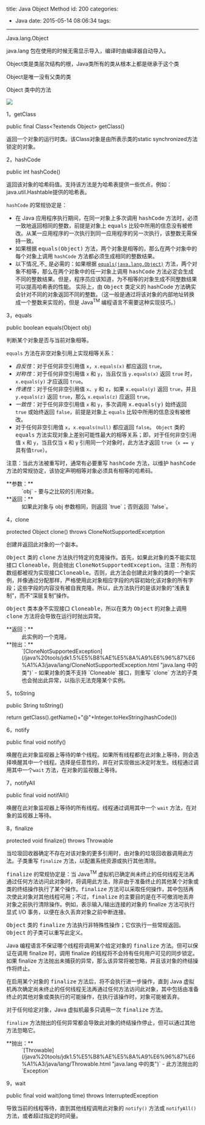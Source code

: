 title: Java Object Method
id: 200
categories:
  - Java
date: 2015-05-14 08:06:34
tags:
---

Java.lang.Object

java.lang 包在使用的时候无需显示导入，编译时由编译器自动导入。

Object类是类层次结构的根，Java类所有的类从根本上都是继承于这个类

Object是唯一没有父类的类

Object 类中的方法

![](http://images.cnitblog.com/blog/325852/201301/03120453-53ad86e99a464684ab5e89fe6c4089e1.png)

1，getClass

public final Class&lt;?extends Object&gt; getClass()

返回一个对象的运行时类。该Class对象是由所表示类的static synchronized方法锁定的对象。

2，hashCode

public int hashCode()

返回该对象的哈希码值。支持该方法是为哈希表提供一些优点，例如：java.util.Hashtable提供的哈希表。

`hashCode` 的常规协定是：

*   在 Java 应用程序执行期间，在同一对象上多次调用 <tt>hashCode</tt> 方法时，必须一致地返回相同的整数，前提是对象上 <tt>equals</tt> 比较中所用的信息没有被修改。从某一应用程序的一次执行到同一应用程序的另一次执行，该整数无需保持一致。
*   如果根据 <tt>equals(Object)</tt> 方法，两个对象是相等的，那么在两个对象中的每个对象上调用 `hashCode` 方法都必须生成相同的整数结果。
*   以下情况_不_ 是必需的：如果根据 [`equals(java.lang.Object)`](/java%20tools/jdk1.5%E5%B8%AE%E5%8A%A9%E6%96%87%E6%A1%A3/java/lang/Object.html#equals(java.lang.Object)) 方法，两个对象不相等，那么在两个对象中的任一对象上调用 <tt>hashCode</tt> 方法必定会生成不同的整数结果。但是，程序员应该知道，为不相等的对象生成不同整数结果可以提高哈希表的性能。
实际上，由 <tt>Object</tt> 类定义的 hashCode 方法确实会针对不同的对象返回不同的整数。（这一般是通过将该对象的内部地址转换成一个整数来实现的，但是 Java<sup>TM</sup> 编程语言不需要这种实现技巧。）

3，equals

public boolean equals(Object obj)

判断某个对象是否与当前对象相等。

`equals` 方法在非空对象引用上实现相等关系：

*   _自反性_：对于任何非空引用值 `x`，`x.equals(x)` 都应返回 `true`。
*   _对称性_：对于任何非空引用值 `x` 和 `y`，当且仅当 `y.equals(x)` 返回 `true` 时，`x.equals(y)` 才应返回 `true`。
*   _传递性_：对于任何非空引用值 `x`、`y` 和 `z`，如果 `x.equals(y)` 返回 `true`，并且 `y.equals(z)` 返回 `true`，那么 `x.equals(z)` 应返回 `true`。
*   _一致性_：对于任何非空引用值 `x` 和 `y`，多次调用 <tt>x.equals(y)</tt> 始终返回 `true` 或始终返回 `false`，前提是对象上 `equals` 比较中所用的信息没有被修改。
*   对于任何非空引用值 `x`，`x.equals(null)` 都应返回 `false`。
`Object` 类的 <tt>equals</tt> 方法实现对象上差别可能性最大的相等关系；即，对于任何非空引用值 `x` 和 `y`，当且仅当 `x` 和 `y` 引用同一个对象时，此方法才返回 `true`（`x == y` 具有值`true`）。

注意：当此方法被重写时，通常有必要重写 <tt>hashCode</tt> 方法，以维护 <tt>hashCode</tt> 方法的常规协定，该协定声明相等对象必须具有相等的哈希码。

<dl><dt>**参数：**</dt><dd>`obj` - 要与之比较的引用对象。</dd><dt>**返回：**</dt><dd>如果此对象与 obj 参数相同，则返回 `true`；否则返回 `false`。</dd></dl>

4，clone

protected Object clone() throws CloneNotSupportedExcetption

创建并返回此对象的一个副本。

<tt>Object</tt> 类的 <tt>clone</tt> 方法执行特定的克隆操作。首先，如果此对象的类不能实现接口 <tt>Cloneable</tt>，则会抛出 <tt>CloneNotSupportedException</tt>。注意：所有的数组都被视为实现接口<tt>Cloneable</tt>。否则，此方法会创建此对象的类的一个新实例，并像通过分配那样，严格使用此对象相应字段的内容初始化该对象的所有字段；这些字段的内容没有被自我克隆。所以，此方法执行的是该对象的“浅表复制”，而不“深层复制”操作。

<tt>Object</tt> 类本身不实现接口 <tt>Cloneable</tt>，所以在类为 <tt>Object</tt> 的对象上调用 <tt>clone</tt> 方法将会导致在运行时抛出异常。

<dl><dt>**返回：**</dt><dd>此实例的一个克隆。</dd><dt>**抛出：**</dt><dd>`[CloneNotSupportedException](/java%20tools/jdk1.5%E5%B8%AE%E5%8A%A9%E6%96%87%E6%A1%A3/java/lang/CloneNotSupportedException.html "java.lang 中的类")` - 如果对象的类不支持 `Cloneable` 接口，则重写 `clone` 方法的子类也会抛出此异常，以指示无法克隆某个实例。</dd></dl>

5，toString

public String toString()

return getClass().getName()+"@"+Integer.toHexString(hashCode())

6，notify

public final void notify()

唤醒在此对象监视器上等待的单个线程。如果所有线程都在此对象上等待，则会选择唤醒其中一个线程。选择是任意性的，并在对实现做出决定时发生。线程通过调用其中一个`wait` 方法，在对象的监视器上等待。

7，notifyAll

public final void notifAll()

唤醒在此对象监视器上等待的所有线程。线程通过调用其中一个 `wait` 方法，在对象的监视器上等待。

8，finalize

protected void finalize() throws Throwable

当垃圾回收器确定不存在对该对象的更多引用时，由对象的垃圾回收器调用此方法。子类重写 `finalize` 方法，以配置系统资源或执行其他清除。

<tt>finalize</tt> 的常规协定是：当 Java<sup>TM</sup> 虚拟机已确定尚未终止的任何线程无法再通过任何方法访问此对象时，将调用此方法，除非由于准备终止的其他某个对象或类的终结操作执行了某个操作。<tt>finalize</tt> 方法可以采取任何操作，其中包括再次使此对象对其他线程可用；不过，<tt>finalize</tt> 的主要目的是在不可撤消地丢弃对象之前执行清除操作。例如，表示输入/输出连接的对象的 finalize 方法可执行显式 I/O 事务，以便在永久丢弃对象之前中断连接。

<tt>Object</tt> 类的 <tt>finalize</tt> 方法执行非特殊性操作；它仅执行一些常规返回。<tt>Object</tt> 的子类可以重写此定义。

Java 编程语言不保证哪个线程将调用某个给定对象的 <tt>finalize</tt> 方法。但可以保证在调用 finalize 时，调用 finalize 的线程将不会持有任何用户可见的同步锁定。如果 finalize 方法抛出未捕获的异常，那么该异常将被忽略，并且该对象的终结操作将终止。

在启用某个对象的 <tt>finalize</tt> 方法后，将不会执行进一步操作，直到 Java 虚拟机再次确定尚未终止的任何线程无法再通过任何方法访问此对象，其中包括由准备终止的其他对象或类执行的可能操作，在执行该操作时，对象可能被丢弃。

对于任何给定对象，Java 虚拟机最多只调用一次 <tt>finalize</tt> 方法。

`finalize` 方法抛出的任何异常都会导致此对象的终结操作停止，但可以通过其他方法忽略它。

<dl><dt>**抛出：**</dt><dd>`[Throwable](/java%20tools/jdk1.5%E5%B8%AE%E5%8A%A9%E6%96%87%E6%A1%A3/java/lang/Throwable.html "java.lang 中的类")` - 此方法抛出的 `Exception`</dd><dd></dd></dl>

9，wait

public final void wait(long time) throws InterruptedException

导致当前的线程等待，直到其他线程调用此对象的 `notify()` 方法或 `notifyAll()` 方法，或者超过指定的时间量。
